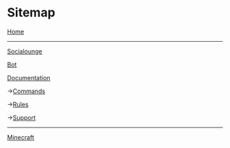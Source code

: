 # Sitemap

[Home](/)
 ***
[Socialounge](/socialounge)

  [Bot](/socialounge/bot)
  
   [Documentation](socialounge/bot/documentation)
   
   →[Commands](/socialounge/bot/documentation/commands)
   
   →[Rules](/socialounge/bot/documentation/rules)
   
   →[Support](/socialounge/bot/documentation/support)
   ***
  [Minecraft](/socialounge/minecraft)




  
